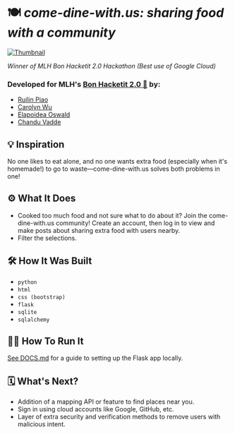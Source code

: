 # 🍽️ *come-dine-with.us: sharing food with a community*

[![Thumbnail](https://github.com/piaoruilin/come-dine-with.us/raw/main/static/dine-with-us.gif)](https://devpost.com/software/come-dine-with-us)

*Winner of MLH Bon Hacketit 2.0 Hackathon (Best use of Google Cloud)*

### Developed for MLH's [Bon Hacketit 2.0 🍲](https://devpost.com/software/come-dine-with-us) by:
- [Ruilin Piao](https://github.com/piaoruilin)
- [Carolyn Wu](https://github.com/cw118)
- [Elapoidea Oswald](https://github.com/Elapoidea)
- [Chandu Vadde](https://github.com/Chandu2000)

## 💡 **Inspiration**
No one likes to eat alone, and no one wants extra food (especially when it's homemade!) to go to waste—come-dine-with.us solves both problems in one!

## ⚙️ **What It Does**
* Cooked too much food and not sure what to do about it? Join the come-dine-with.us community! 
Create an account, then log in to view and make posts about sharing extra food with users nearby.
* Filter the selections.

## 🛠 **How It Was Built**
* `python`
* `html`
* `css (bootstrap)`
* `flask`
* `sqlite`
* `sqlalchemy`

## 🏃🏻 **How To Run It**
[See DOCS.md](DOCS.md) for a guide to setting up the Flask app locally.

## 🗓 **What's Next?**
* Addition of a mapping API or feature to find places near you.
* Sign in using cloud accounts like Google, GitHub, etc.
* Layer of extra security and verification methods to remove users with malicious intent.
